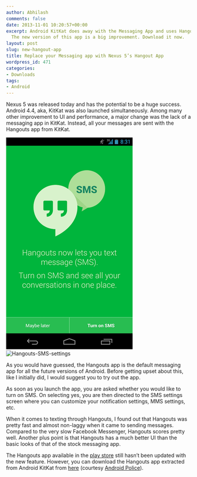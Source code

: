 ```yaml
---
author: Abhilash
comments: false
date: 2013-11-01 10:20:57+00:00
excerpt: Android KitKat does away with the Messaging App and uses Hangouts app instead.
  The new version of this app is a big improvement. Download it now.
layout: post
slug: new-hangout-app
title: Replace your Messaging app with Nexus 5’s Hangout App
wordpress_id: 471
categories:
- Downloads
tags:
- Android
---
```


Nexus 5 was released today and has the potential to be a huge success. Android 4.4, aka, KitKat was also launched simultaneously. Among many other improvement to UI and performance, a major change was the lack of a messaging app in KitKat. Instead, all your messages are sent with the Hangouts app from KitKat.


![nexusae0_hangouts1](images/nexusae0_hangouts1.png)![Hangouts-SMS-settings](http://img.techcovered.org/tc/Hangouts-SMS-settings.png)


As you would have guessed, the Hangouts app is the default messaging app for all the future versions of Android. Before getting upset about this, like I initially did, I would suggest you to try out the app.

As soon as you launch the app, you are asked whether you would like to turn on SMS. On selecting yes, you are then directed to the SMS settings screen where you can customize your notification settings, MMS settings, etc.

When it comes to texting through Hangouts, I found out that Hangouts was pretty fast and almost non-laggy when it came to sending messages. Compared to the very slow Facebook Messenger, Hangouts scores pretty well. Another plus point is that Hangouts has a much better UI than the basic looks of that of the stock messaging app.

The Hangouts app available in the [play store](https://play.google.com/store/apps/details?id=com.google.android.talk) still hasn’t been updated with the new feature. However, you can download the Hangouts app extracted from Android KitKat from [here](http://www.androidfilehost.com/?fid=23203820527944613) (courtesy [Android Police](http://www.androidpolice.com/2013/10/31/apk-download-hangouts-1-3-support-sms-animated-gifs-location-sharing/)).
